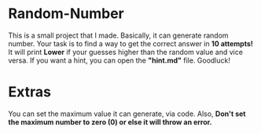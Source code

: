 # Random-Number
This is a small project that I made. Basically, it can generate random number. Your task is to find a way to get the correct answer in **10 attempts!**
It will print **Lower** if your guesses higher than the random value and vice versa. If you want a hint, you can open the **"hint.md"** file. Goodluck!

# Extras
You can set the maximum value it can generate, via code. Also, **Don't set the maximum number to zero (0) or else it will throw an error.**
